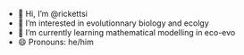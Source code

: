 - 👋 Hi, I’m @rickettsi
- 👀 I’m interested in evolutionnary biology and ecolgy
- 🌱 I’m currently learning mathematical modelling in eco-evo
- 😄 Pronouns: he/him

